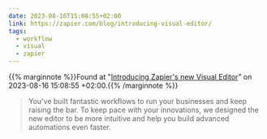 ```yaml
---
date: 2023-08-16T15:08:55+02:00
link: https://zapier.com/blog/introducing-visual-editor/
tags:
  - workflow
  - visual
  - zapier
---
```

{{% marginnote %}}Found at "[Introducing Zapier's new Visual Editor](https://web.archive.org/web/20230816150855/https://zapier.com/blog/introducing-visual-editor/)" on 2023-08-16 15:08:55 +02:00.{{% /marginnote %}}

> You've built fantastic workflows to run your businesses and keep raising the bar. To keep pace with your innovations, we designed the new editor to be more intuitive and help you build advanced automations even faster.